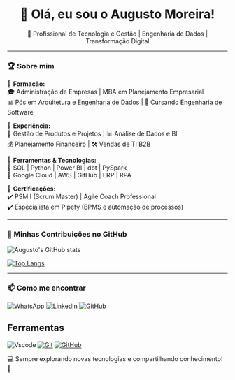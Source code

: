 <h1 align="center">👋 Olá, eu sou o Augusto Moreira!</h1>

<p align="center">
🚀 Profissional de Tecnologia e Gestão | Engenharia de Dados | Transformação Digital  
</p>

---

### 🏆 Sobre mim  
📌 **Formação:**  
🎓 Administração de Empresas | MBA em Planejamento Empresarial  
📊 Pós em Arquitetura e Engenharia de Dados | 🚀 Cursando Engenharia de Software  

📌 **Experiência:**  
💼 Gestão de Produtos e Projetos | 📊 Análise de Dados e BI  
💰 Planejamento Financeiro | 🛠️ Vendas de TI B2B  

📌 **Ferramentas & Tecnologias:**  
🔹 SQL | Python | Power BI | dbt | PySpark  
🔹 Google Cloud | AWS | GitHub | ERP | RPA  

📌 **Certificações:**  
✔️ PSM I (Scrum Master) | Agile Coach Professional  
✔️ Especialista em Pipefy (BPMS e automação de processos)  

---

### 🚀 Minhas Contribuições no GitHub  

![Augusto's GitHub stats](https://github-readme-stats.vercel.app/api?username=Gitcollab-AT&show_icons=true&theme=dracula)  

[![Top Langs](https://github-readme-stats.vercel.app/api/top-langs/?username=Gitcollab-AT&layout=compact&theme=dracula)](https://github.com/Gitcollab-AT)  

---

### 📫 Como me encontrar  

[![WhatsApp](https://img.shields.io/badge/WhatsApp-25D366?style=for-the-badge&logo=whatsapp&logoColor=white)](https://wa.me/5561999553512)
[![LinkedIn](https://img.shields.io/badge/LinkedIn-0077B5?style=for-the-badge&logo=linkedin&logoColor=white)](https://www.linkedin.com/in/augusto-moreira/)
[![GitHub](https://img.shields.io/badge/GitHub-100000?style=for-the-badge&logo=github&logoColor=white)](https://github.com/Gitcollab-AT)

## Ferramentas

![Vscode](https://img.shields.io/badge/Vscode-007ACC?style=for-the-badge&logo=visual-studio-code&logoColor=white)
[![Git](https://img.shields.io/badge/Git-000?style=for-the-badge&logo=git&logoColor=E94D5F)](https://git-scm.com/doc)
[![GitHub](https://img.shields.io/badge/GitHub-100000?style=for-the-badge&logo=github&logoColor=white)](https://github.com/Gitcollab-AT)

💻 Sempre explorando novas tecnologias e compartilhando conhecimento! 🚀  
